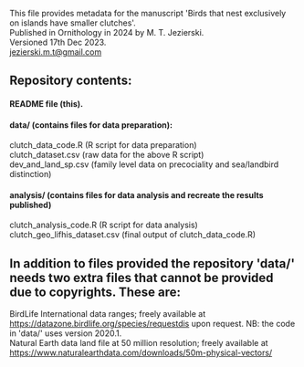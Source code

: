 This file provides metadata for the manuscript 'Birds that nest exclusively on islands have smaller clutches'. \
Published in Ornithology in 2024 by M. T. Jezierski. \
Versioned 17th Dec 2023. \
jezierski.m.t@gmail.com

## Repository contents:
#### README file (this).
#### data/ (contains files for data preparation):
clutch_data_code.R (R script for data preparation) \
clutch_dataset.csv (raw data for the above R script) \
dev_and_land_sp.csv (family level data on precociality and sea/landbird distinction)
#### analysis/ (contains files for data analysis and recreate the results published)
clutch_analysis_code.R (R script for data analysis) \
clutch_geo_lifhis_dataset.csv (final output of clutch_data_code.R) 

## In addition to files provided the repository 'data/' needs two extra files that cannot be provided due to copyrights. These are:

BirdLife International data ranges; freely available at https://datazone.birdlife.org/species/requestdis upon request. NB: the code in 'data/' uses version 2020.1. \
Natural Earth data land file at 50 million resolution; freely available at https://www.naturalearthdata.com/downloads/50m-physical-vectors/
